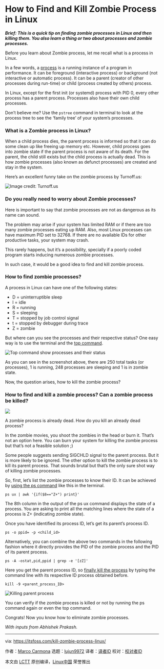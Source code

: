 [#]: subject: "How to Find and Kill Zombie Process in Linux"
[#]: via: "https://itsfoss.com/kill-zombie-process-linux/"
[#]: author: "Marco Carmona https://itsfoss.com/author/marco/"
[#]: collector: "lujun9972"
[#]: translator: "zengyi1001"
[#]: reviewer: " "
[#]: publisher: " "
[#]: url: " "

How to Find and Kill Zombie Process in Linux
======

_**Brief: This is a quick tip on finding zombie processes in Linux and then killing them. You also learn a thing or two about processes and zombie processes.**_

Before you learn about Zombie process, let me recall what is a process in Linux.

In a few words, a [process][1] is a running instance of a program in performance. It can be foreground (interactive process) or background (not interactive or automatic process). It can be a parent (creator of other processes during run-time) or child (process created by others) process.

In Linux, except for the first init (or systemd) process with PID 0, every other process has a parent process. Processes also have their own child processes.

Don’t believe me? Use the `pstree` command in terminal to look at the process tree to see the ‘family tree’ of your system’s processes.

### What is a Zombie process in Linux?

When a child process dies, the parent process is informed so that it can do some clean up like freeing up memory etc. However, child process goes into zombie state if the parent process is not aware of its death. For the parent, the child still exists but the child process is actually dead. This is how zombie processes (also known as defunct processes) are created and stay in the system.

Here’s an excellent funny take on the zombie process by Turnoff.us:

![Image credit: Turnoff.us][2]

### Do you really need to worry about Zombie processes?

Here is important to say that zombie processes are not as dangerous as its name can sound.

The problem may arise if your system has limited RAM or if there are too many zombie processes eating up RAM. Also, most Linux processes can have maximum PID set to 32768. If there are no available IDs for other productive tasks, your system may crash.

This rarely happens, but it’s a possibility, specially if a poorly coded program starts inducing numerous zombie processes.

In such case, it would be a good idea to find and kill zombie process.

### How to find zombie processes?

A process in Linux can have one of the following states:

  * D = uninterruptible sleep
  * I = idle
  * R = running
  * S = sleeping
  * T = stopped by job control signal
  * t = stopped by debugger during trace
  * Z = zombie



But where can you see the processes and their respective status? One easy way is to use the terminal and the [top command][3].

![Top command show processes and their status][4]

As you can see in the screenshot above, there are 250 total tasks (or processes), 1 is running, 248 processes are sleeping and 1 is in zombie state.

Now, the question arises, how to kill the zombie process?

### How to find and kill a zombie process? Can a zombie process be killed?

![][5]

A zombie process is already dead. How do you kill an already dead process?

In the zombie movies, you shoot the zombies in the head or burn it. That’s not an option here. You can burn your system for killing the zombie process but that’s not a feasible solution ;)

Some people suggests sending SIGCHLD signal to the parent process. But it is more likely to be ignored. The other option to kill the zombie process is to kill its parent process. That sounds brutal but that’s the only sure shot way of killing zombie processes.

So, first, let’s list the zombie processes to know their ID. It can be achieved by [using the ps command][6] like this in the terminal.

```
ps ux | awk '{if($8=="Z+") print}'
```

The 8th column in the output of the ps ux command displays the state of a process. You are asking to print all the matching lines where the state of a process is Z+ (indicating zombie state).

Once you have identified its process ID, let’s get its parent’s process ID.

```
ps -o ppid= -p <child_id>
```

Alternatively, you can combine the above two commands in the following fashion where it directly provides the PID of the zombie process and the PID of its parent process.

```
ps -A -ostat,pid,ppid | grep -e '[zZ]'
```

Here you get the parent process ID, so [finally kill the process][7] by typing the command line with its respective ID process obtained before.

```
kill -9 <parent_process_ID>
```

![Killing parent process][8]

You can verify if the zombie process is killed or not by running the ps command again or even the top command.

Congrats! Now you know how to eliminate zombie processes.

_With inputs from Abhishek Prakash._

--------------------------------------------------------------------------------

via: https://itsfoss.com/kill-zombie-process-linux/

作者：[Marco Carmona][a]
选题：[lujun9972][b]
译者：[译者ID](https://github.com/译者ID)
校对：[校对者ID](https://github.com/校对者ID)

本文由 [LCTT](https://github.com/LCTT/TranslateProject) 原创编译，[Linux中国](https://linux.cn/) 荣誉推出

[a]: https://itsfoss.com/author/marco/
[b]: https://github.com/lujun9972
[1]: https://tldp.org/LDP/tlk/kernel/processes.html
[2]: https://i2.wp.com/itsfoss.com/wp-content/uploads/2021/10/zombies-turnoff.webp?resize=800%2C467&ssl=1
[3]: https://linuxhandbook.com/top-command/
[4]: https://i1.wp.com/itsfoss.com/wp-content/uploads/2021/10/top-command-view.png?resize=800%2C474&ssl=1
[5]: https://i1.wp.com/itsfoss.com/wp-content/uploads/2021/10/kill-zombie-process-linux.jpg?resize=800%2C450&ssl=1
[6]: https://linuxhandbook.com/ps-command/
[7]: https://itsfoss.com/how-to-find-the-process-id-of-a-program-and-kill-it-quick-tip/
[8]: https://i1.wp.com/itsfoss.com/wp-content/uploads/2021/10/killing-parent-process.png?resize=800%2C180&ssl=1
